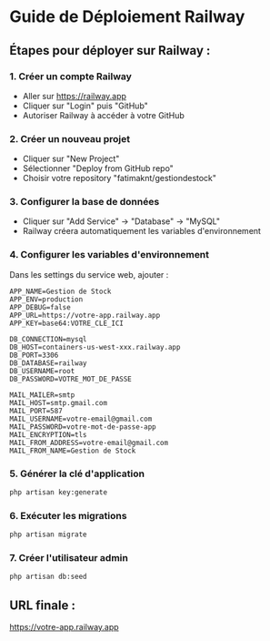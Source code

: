 # Guide de Déploiement Railway

## Étapes pour déployer sur Railway :

### 1. Créer un compte Railway
- Aller sur https://railway.app
- Cliquer sur "Login" puis "GitHub"
- Autoriser Railway à accéder à votre GitHub

### 2. Créer un nouveau projet
- Cliquer sur "New Project"
- Sélectionner "Deploy from GitHub repo"
- Choisir votre repository "fatimaknt/gestiondestock"

### 3. Configurer la base de données
- Cliquer sur "Add Service" → "Database" → "MySQL"
- Railway créera automatiquement les variables d'environnement

### 4. Configurer les variables d'environnement
Dans les settings du service web, ajouter :
```
APP_NAME=Gestion de Stock
APP_ENV=production
APP_DEBUG=false
APP_URL=https://votre-app.railway.app
APP_KEY=base64:VOTRE_CLE_ICI

DB_CONNECTION=mysql
DB_HOST=containers-us-west-xxx.railway.app
DB_PORT=3306
DB_DATABASE=railway
DB_USERNAME=root
DB_PASSWORD=VOTRE_MOT_DE_PASSE

MAIL_MAILER=smtp
MAIL_HOST=smtp.gmail.com
MAIL_PORT=587
MAIL_USERNAME=votre-email@gmail.com
MAIL_PASSWORD=votre-mot-de-passe-app
MAIL_ENCRYPTION=tls
MAIL_FROM_ADDRESS=votre-email@gmail.com
MAIL_FROM_NAME=Gestion de Stock
```

### 5. Générer la clé d'application
```bash
php artisan key:generate
```

### 6. Exécuter les migrations
```bash
php artisan migrate
```

### 7. Créer l'utilisateur admin
```bash
php artisan db:seed
```

## URL finale :
https://votre-app.railway.app
